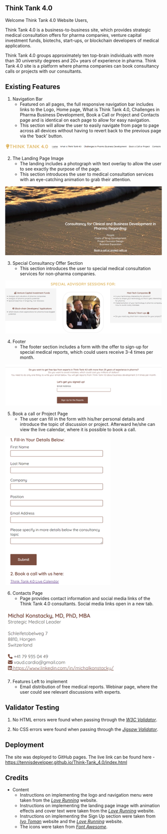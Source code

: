 ## Think Tank 4.0

Welcome Think Tank 4.0 Website Users,

Think Tank 4.0 is a business-to-business site, which provides strategic medical consultation offers for pharma companies, venture capital investment funds, biotechs, start-ups, or blockchain developers of medical applications.

Think Tank 4.0 groups approximately ten top-brain individuals with more than 30 university degrees and 20+ years of experience in pharma. Think Tank 4.0 site is a platform where pharma companies can book consultancy calls or projects with our consultants.

## Existing Features

1. Navigation Bar
    - Featured on all pages, the full responsive navigation bar includes links to the Logo, Home page, What is Think Tank 4.0, Challenges in Pharma Business Development, Book a Call or Project and Contacts page and is identical on each page to allow for easy navigation.
    - This section will allow the user to easily navigate from page to page across all devices without having to revert back to the previous page via the ‘back’ button.

 ![nav_menu, the navigation menu image](/assets/images/nav_menu.png)

2. The Landing Page Image
    - The landing includes a photograph with text overlay to allow the user to see exactly the purpose of the page.
    - This section introduces the user to medical consultation services with an eye-catching animation to grab their attention.

![landing_page_image, the landing page image](/assets/images/landing_page_image.png)


3. Special Consultancy Offer Section
    - This section introduces the user to special medical consultation services for non-pharma companies.

![special_advisory, the special advisory section for non-medical companies](/assets/images/special_advisory.png)


4. Footer
    - The footer section includes a form with the offer to sign-up for special medical reports, which could users receive 3-4 times per month. 

![footer, the footer section](/assets/images/footer.png)

5. Book a call or Project Page
    - The user can fill in the form with his/her personal details and introduce the topic of discussion or project. Afterward he/she can view the live calendar, where it is possible to book a call.

![book_a_call, the section for booking a call](/assets/images/book_a_call.png)

6. Contacts Page
    - Page provides contact information and social media links of the Think Tank 4.0 consultants. Social media links open in a new tab.


![contacts, the contacts section with social media links](/assets/images/contacts_mk.png)

7. Features Left to implement
    - Email distribution of free medical reports. Webinar page, where the user could see relevant discussions with experts.


## Validator Testing

1. No HTML errors were found when passing through the *[W3C Validator](https://validator.w3.org/nu/?doc=https%3A%2F%2Ftennisdeveloper.github.io%2FThink-Tank_4.0%2F)*.

2. No CSS errors were found when passing through the *[Jigsaw Validator](https://jigsaw.w3.org/css-validator/validator?uri=https%3A%2F%2Ftennisdeveloper.github.io%2FThink-Tank_4.0%2F&profile=css3svg&usermedium=all&warning=1&vextwarning=&lang=cs)*.

## Deployment
The site was deployed to GitHub pages. 
The live link can be found here - https://tennisdeveloper.github.io/Think-Tank_4.0/index.html



## Credits

- Content
    - Instructions on implementing the logo and navigation menu were taken from the *[Love Running](https://tennisdeveloper.github.io/love-running/)* website.  
    - Instructions on implementing the landing page image with animation effects and cover text were taken from the *[Love Running](https://tennisdeveloper.github.io/love-running/)* website.  
    - Instructions on implementing the Sign Up section were taken from *[Ivo Toman](https://www.ivotoman.sk)* website and the *[Love Running](https://tennisdeveloper.github.io/love-running/)* website.  
    - The icons were taken from *[Font Awesome](https://www.fontawesome.com)*.

